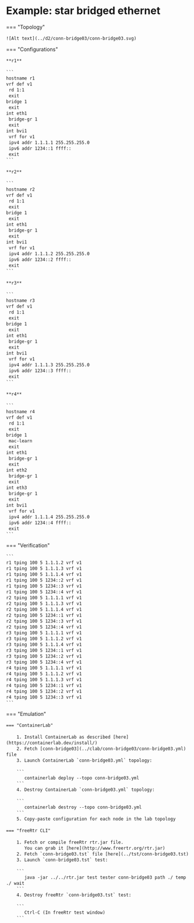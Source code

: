 # Example: star bridged ethernet

=== "Topology"

    ![Alt text](../d2/conn-bridge03/conn-bridge03.svg)

=== "Configurations"

    **r1**

    ```
    hostname r1
    vrf def v1
     rd 1:1
     exit
    bridge 1
     exit
    int eth1
     bridge-gr 1
     exit
    int bvi1
     vrf for v1
     ipv4 addr 1.1.1.1 255.255.255.0
     ipv6 addr 1234::1 ffff::
     exit
    ```

    **r2**

    ```
    hostname r2
    vrf def v1
     rd 1:1
     exit
    bridge 1
     exit
    int eth1
     bridge-gr 1
     exit
    int bvi1
     vrf for v1
     ipv4 addr 1.1.1.2 255.255.255.0
     ipv6 addr 1234::2 ffff::
     exit
    ```

    **r3**

    ```
    hostname r3
    vrf def v1
     rd 1:1
     exit
    bridge 1
     exit
    int eth1
     bridge-gr 1
     exit
    int bvi1
     vrf for v1
     ipv4 addr 1.1.1.3 255.255.255.0
     ipv6 addr 1234::3 ffff::
     exit
    ```

    **r4**

    ```
    hostname r4
    vrf def v1
     rd 1:1
     exit
    bridge 1
     mac-learn
     exit
    int eth1
     bridge-gr 1
     exit
    int eth2
     bridge-gr 1
     exit
    int eth3
     bridge-gr 1
     exit
    int bvi1
     vrf for v1
     ipv4 addr 1.1.1.4 255.255.255.0
     ipv6 addr 1234::4 ffff::
     exit
    ```

=== "Verification"

    ```
    r1 tping 100 5 1.1.1.2 vrf v1
    r1 tping 100 5 1.1.1.3 vrf v1
    r1 tping 100 5 1.1.1.4 vrf v1
    r1 tping 100 5 1234::2 vrf v1
    r1 tping 100 5 1234::3 vrf v1
    r1 tping 100 5 1234::4 vrf v1
    r2 tping 100 5 1.1.1.1 vrf v1
    r2 tping 100 5 1.1.1.3 vrf v1
    r2 tping 100 5 1.1.1.4 vrf v1
    r2 tping 100 5 1234::1 vrf v1
    r2 tping 100 5 1234::3 vrf v1
    r2 tping 100 5 1234::4 vrf v1
    r3 tping 100 5 1.1.1.1 vrf v1
    r3 tping 100 5 1.1.1.2 vrf v1
    r3 tping 100 5 1.1.1.4 vrf v1
    r3 tping 100 5 1234::1 vrf v1
    r3 tping 100 5 1234::2 vrf v1
    r3 tping 100 5 1234::4 vrf v1
    r4 tping 100 5 1.1.1.1 vrf v1
    r4 tping 100 5 1.1.1.2 vrf v1
    r4 tping 100 5 1.1.1.3 vrf v1
    r4 tping 100 5 1234::1 vrf v1
    r4 tping 100 5 1234::2 vrf v1
    r4 tping 100 5 1234::3 vrf v1
    ```

=== "Emulation"

    === "ContainerLab"

        1. Install ContainerLab as described [here](https://containerlab.dev/install/)  
        2. Fetch [conn-bridge03](../clab/conn-bridge03/conn-bridge03.yml) file  
        3. Launch ContainerLab `conn-bridge03.yml` topology:  

        ```
           containerlab deploy --topo conn-bridge03.yml  
        ```
        4. Destroy ContainerLab `conn-bridge03.yml` topology:  

        ```
           containerlab destroy --topo conn-bridge03.yml  
        ```
        5. Copy-paste configuration for each node in the lab topology

    === "freeRtr CLI"

        1. Fetch or compile freeRtr rtr.jar file.  
           You can grab it [here](http://www.freertr.org/rtr.jar)  
        2. Fetch `conn-bridge03.tst` file [here](../tst/conn-bridge03.tst)  
        3. Launch `conn-bridge03.tst` test:  

        ```
           java -jar ../../rtr.jar test tester conn-bridge03 path ./ temp ./ wait
        ```
        4. Destroy freeRtr `conn-bridge03.tst` test:  

        ```
           Ctrl-C (In freeRtr test window)
        ```

